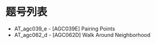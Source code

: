 # 题号列表

- AT_agc039_e - [AGC039E] Pairing Points
- AT_agc062_d - [AGC062D] Walk Around Neighborhood
